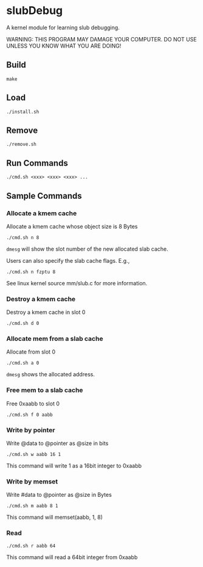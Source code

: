 # slubDebug
A kernel module for learning slub debugging.

WARNING: THIS PROGRAM MAY DAMAGE YOUR COMPUTER. DO NOT USE UNLESS YOU KNOW WHAT YOU ARE DOING!


## Build

    make

## Load

    ./install.sh

## Remove

    ./remove.sh

## Run Commands

    ./cmd.sh <xxx> <xxx> <xxx> ...

## Sample Commands

### Allocate a kmem cache

Allocate a kmem cache whose object size is 8 Bytes

    ./cmd.sh n 8

`dmesg` will show the slot number of the new allocated slab cache.

Users can also specify the slab cache flags. E.g.,

    ./cmd.sh n fzptu 8

See linux kernel source mm/slub.c for more information.

### Destroy a kmem cache

Destroy a kmem cache in slot 0

    ./cmd.sh d 0

### Allocate mem from a slab cache

Allocate from slot 0

    ./cmd.sh a 0

`dmesg` shows the allocated address.

### Free mem to a slab cache

Free 0xaabb to slot 0

    ./cmd.sh f 0 aabb

### Write by pointer

Write @data to @pointer as @size in bits

    ./cmd.sh w aabb 16 1

This command will write 1 as a 16bit integer to 0xaabb

### Write by memset

Write #data to @pointer as @size in Bytes

    ./cmd.sh m aabb 8 1

This command will memset(aabb, 1, 8)

### Read

    ./cmd.sh r aabb 64

This command will read a 64bit integer from 0xaabb


